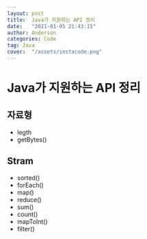 ```yaml
---
layout: post
title:  Java가 지원하는 API 정리
date:   "2021-01-05 21:43:15"
author: Anderson
categories: Code
tag: Java
cover:  "/assets/instacode.png"
---
```


# Java가 지원하는 API 정리

## 자료형

* legth
* getBytes()

## Stram

* sorted()
* forEach()
* map()
* reduce()
* sum()
* count()
* mapToInt()
* filter()

